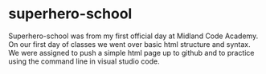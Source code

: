 # superhero-school
Superhero-school was from my first official day at Midland Code Academy. On our first day of classes we went over basic html structure and syntax. 
We were assigned to push a simple html page up to github and to practice using the command line in visual studio code. 
